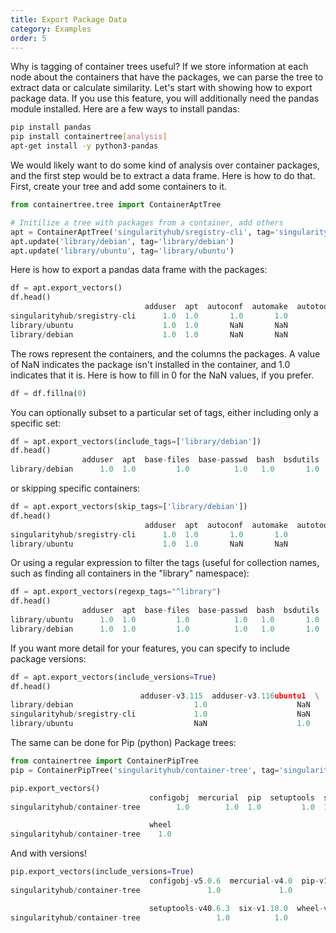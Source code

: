 ```yaml
---
title: Export Package Data
category: Examples
order: 5
---
```


Why is tagging of container trees useful? If we store information at each node about the containers
that have the packages, we can parse the tree to extract data or calculate
similarity. Let's start with showing how to export package data. If you
use this feature, you will additionally need the pandas module installed.
Here are a few ways to install pandas:

```bash
pip install pandas
pip install containertree[analysis]
apt-get install -y python3-pandas
```

We would likely want to do some kind of analysis over container packages, and the
first step would be to extract a data frame. Here is how to do that. First,
create your tree and add some containers to it.

```python
from containertree.tree import ContainerAptTree

# Initilize a tree with packages from a container, add others
apt = ContainerAptTree('singularityhub/sregistry-cli', tag='singularityhub/sregistry-cli')
apt.update('library/debian', tag='library/debian')
apt.update('library/ubuntu', tag='library/ubuntu')
```

Here is how to export a pandas data frame with the packages:

```python
df = apt.export_vectors()
df.head()
                              adduser  apt  autoconf  automake  autotools-dev  \
singularityhub/sregistry-cli      1.0  1.0       1.0       1.0            1.0   
library/ubuntu                    1.0  1.0       NaN       NaN            NaN   
library/debian                    1.0  1.0       NaN       NaN            NaN  
```

The rows represent the containers, and the columns the packages. A value of
NaN indicates the package isn't installed in the container, and 1.0 indicates
that it is. Here is how to fill in 0 for the NaN values, if you prefer.

```python
df = df.fillna(0)
```

You can optionally subset to a particular set of tags, either including
only a specific set:

```python
df = apt.export_vectors(include_tags=['library/debian'])
df.head()
                adduser  apt  base-files  base-passwd  bash  bsdutils  \
library/debian      1.0  1.0         1.0          1.0   1.0       1.0   
```

or skipping specific containers:


```python
df = apt.export_vectors(skip_tags=['library/debian'])
df.head()
                              adduser  apt  autoconf  automake  autotools-dev  \
singularityhub/sregistry-cli      1.0  1.0       1.0       1.0            1.0   
library/ubuntu                    1.0  1.0       NaN       NaN            NaN 
```

Or using a regular expression to filter the tags (useful for collection names,
such as finding all containers in the "library" namespace):

```python
df = apt.export_vectors(regexp_tags="^library")
df.head()
                adduser  apt  base-files  base-passwd  bash  bsdutils  bzip2  \
library/ubuntu      1.0  1.0         1.0          1.0   1.0       1.0    1.0   
library/debian      1.0  1.0         1.0          1.0   1.0       1.0    NaN 
```

If you want more detail for your features, you can specify to include package
versions:

```python
df = apt.export_vectors(include_versions=True)
df.head()
                             adduser-v3.115  adduser-v3.116ubuntu1  \
library/debian                           1.0                    NaN   
singularityhub/sregistry-cli             1.0                    NaN   
library/ubuntu                           NaN                    1.0   
```

The same can be done for Pip (python) Package trees:

```python
from containertree import ContainerPipTree
pip = ContainerPipTree('singularityhub/container-tree', tag='singularityhub/container-tree')

pip.export_vectors()
                               configobj  mercurial  pip  setuptools  six  \
singularityhub/container-tree        1.0        1.0  1.0         1.0  1.0   

                               wheel  
singularityhub/container-tree    1.0
```

And with versions!

```python
pip.export_vectors(include_versions=True)
                               configobj-v5.0.6  mercurial-v4.0  pip-v18.1  \
singularityhub/container-tree               1.0             1.0        1.0   

                               setuptools-v40.6.3  six-v1.10.0  wheel-v0.32.3  
singularityhub/container-tree                 1.0          1.0            1.0  
```
